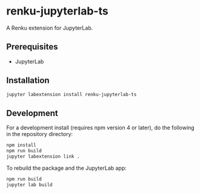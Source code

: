 # renku-jupyterlab-ts

A Renku extension for JupyterLab.


## Prerequisites

* JupyterLab

## Installation

```bash
jupyter labextension install renku-jupyterlab-ts
```

## Development

For a development install (requires npm version 4 or later), do the following in the repository directory:

```bash
npm install
npm run build
jupyter labextension link .
```

To rebuild the package and the JupyterLab app:

```bash
npm run build
jupyter lab build
```

